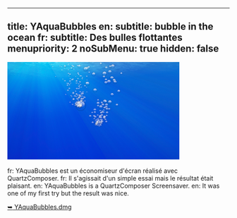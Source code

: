 ----- 
title: YAquaBubbles
en: subtitle: bubble in the ocean
fr: subtitle: Des bulles flottantes
menupriority: 2
noSubMenu: true
hidden: false
-----

[ ![Screenshot](/Scratch/img/softwares/yaquabubbles/screenshot1.png 'screenshot') ][yaquabubbles]

fr: YAquaBubbles est un économiseur d'écran réalisé avec QuartzComposer. 
fr: Il s'agissait d'un simple essai mais le résultat était plaisant.
en: YAquaBubbles is a QuartzComposer Screensaver.
en: It was one of my first try but the result was nice.


[<span class="nicer">&#x27A5;</span> YAquaBubbles.dmg][yaquabubbles]

[yaquabubbles]: /Scratch/files/YAquaBubbles.dmg
